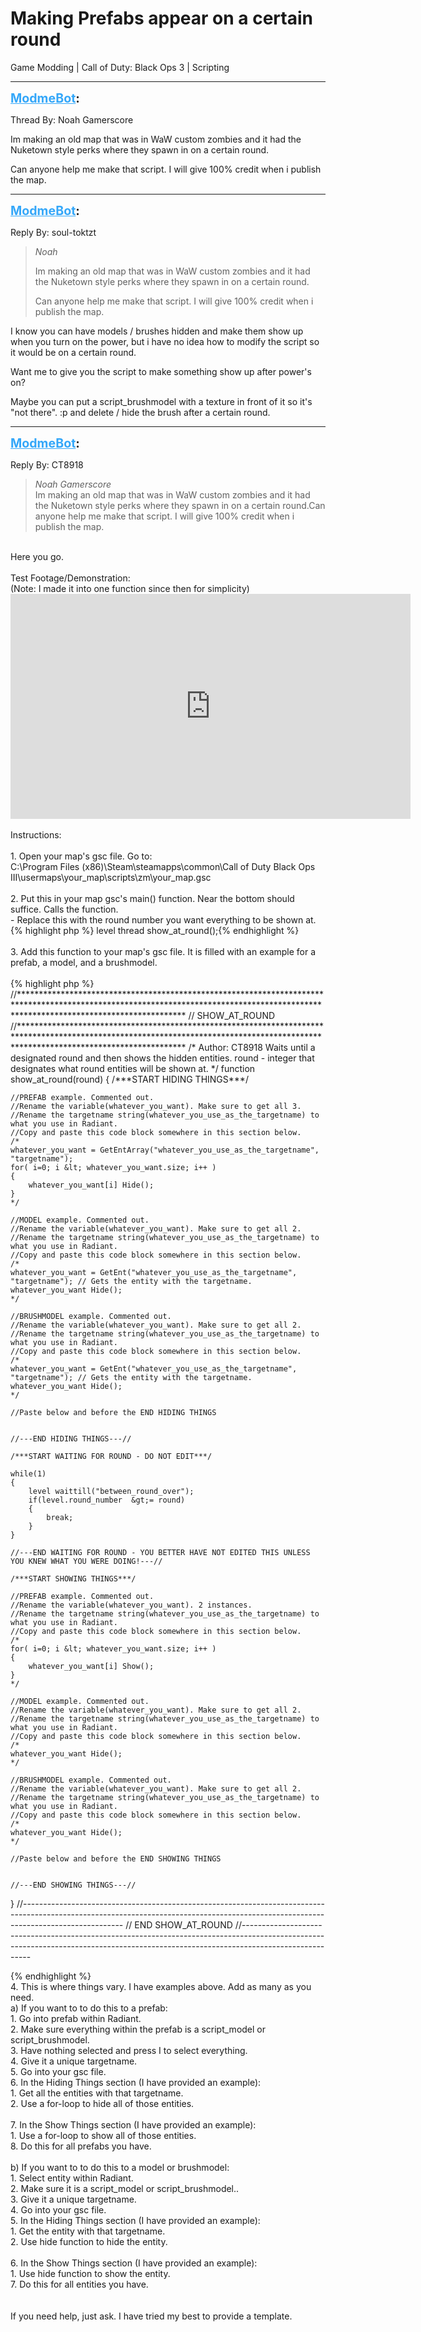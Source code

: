 # Making Prefabs appear on a certain round
Game Modding | Call of Duty: Black Ops 3 | Scripting

---
<strong style="font-size: 1.4em;"><span style="text-decoration: underline;text-decoration-color: #34a7f9;"><span style="color:#34a7f9;">ModmeBot</span></span>:</strong>

<p>Thread By: Noah Gamerscore<br /><p style="text-align:left;">Im making an old map that was in WaW custom zombies and it had the Nuketown style perks where they spawn in on a certain round.</p><p style="text-align:left;">Can anyone help me make that script. I will give 100% credit when i publish the map.</p></p>

---
<strong style="font-size: 1.4em;"><span style="text-decoration: underline;text-decoration-color: #34a7f9;"><span style="color:#34a7f9;">ModmeBot</span></span>:</strong>

<p>Reply By: soul-toktzt<br /><blockquote><em>Noah</em><p style="text-align:left;">Im making an old map that was in WaW custom zombies and it had the Nuketown style perks where they spawn in on a certain round.</p><p style="text-align:left;">Can anyone help me make that script. I will give 100% credit when i publish the map.</p></blockquote><p style="text-align:left;">I know you can have models / brushes hidden and make them show up when you turn on the power, but i have no idea how to modify the script so it would be on a certain round.</p><p style="text-align:left;"></p><p style="text-align:left;">Want me to give you the script to make something show up after power&#39;s on?</p><p style="text-align:left;"></p><p style="text-align:left;">Maybe you can put a script_brushmodel with a texture in front of it so it&#39;s &quot;not there&quot;. :p and delete / hide the brush after a certain round.</p></p>

---
<strong style="font-size: 1.4em;"><span style="text-decoration: underline;text-decoration-color: #34a7f9;"><span style="color:#34a7f9;">ModmeBot</span></span>:</strong>

<p>Reply By: CT8918<br /><blockquote><em>Noah Gamerscore</em><br />Im making an old map that was in WaW custom zombies and it had the Nuketown style perks where they spawn in on a certain round.Can anyone help me make that script. I will give 100% credit when i publish the map.</blockquote><br /> Here you go.<br /> <br />Test Footage/Demonstration:<br />(Note: I made it into one function since then for simplicity)<br /> <iframe type="text/html" width="640" height="360" src="https://www.youtube.com/embed/EZjJhesZ_ag" frameborder="0"></iframe><br /> <br />Instructions:<br /> <br />1. Open your map&#39;s gsc file. Go to: <br />C:\Program Files (x86)\Steam\steamapps\common\Call of Duty Black Ops III\usermaps\your_map\scripts\zm\your_map.gsc<br /> <br />2. Put this in your map gsc&#39;s main() function. Near the bottom should suffice. Calls the function.<br />    - Replace this with the round number you want everything to be shown at.<br />{% highlight php %}
level thread show_at_round();{% endhighlight %}
 <br /> <br />3. Add this function to your map&#39;s gsc file. It is filled with an example for a prefab, a model, and a brushmodel. <br /> <br />{% highlight php %}
//*************************************************************************************************************************************************************************************
// SHOW_AT_ROUND
//*************************************************************************************************************************************************************************************
/*
Author: CT8918
Waits until a designated round and then shows the hidden entities.
round - integer that designates what round entities will be shown at.
*/
function show_at_round(round)
{
	/***START HIDING THINGS***/
	
	//PREFAB example. Commented out. 
	//Rename the variable(whatever_you_want). Make sure to get all 3.
	//Rename the targetname string(whatever_you_use_as_the_targetname) to what you use in Radiant. 
	//Copy and paste this code block somewhere in this section below. 
	/*
	whatever_you_want = GetEntArray("whatever_you_use_as_the_targetname", "targetname");
	for( i=0; i &lt; whatever_you_want.size; i++ )
	{
		whatever_you_want[i] Hide();
	}
	*/
	
	//MODEL example. Commented out. 
	//Rename the variable(whatever_you_want). Make sure to get all 2.
	//Rename the targetname string(whatever_you_use_as_the_targetname) to what you use in Radiant. 
	//Copy and paste this code block somewhere in this section below. 
	/*
	whatever_you_want = GetEnt("whatever_you_use_as_the_targetname", "targetname"); // Gets the entity with the targetname.
	whatever_you_want Hide();
	*/
	
	//BRUSHMODEL example. Commented out. 
	//Rename the variable(whatever_you_want). Make sure to get all 2.
	//Rename the targetname string(whatever_you_use_as_the_targetname) to what you use in Radiant. 
	//Copy and paste this code block somewhere in this section below. 
	/*
	whatever_you_want = GetEnt("whatever_you_use_as_the_targetname", "targetname"); // Gets the entity with the targetname.
	whatever_you_want Hide();
	*/
	
	//Paste below and before the END HIDING THINGS
	
	
	//---END HIDING THINGS---//
	
	/***START WAITING FOR ROUND - DO NOT EDIT***/
	
	while(1)
	{
		level waittill("between_round_over");
		if(level.round_number  &gt;= round)
		{
			break;
		}
	}
	
	//---END WAITING FOR ROUND - YOU BETTER HAVE NOT EDITED THIS UNLESS YOU KNEW WHAT YOU WERE DOING!---//

	/***START SHOWING THINGS***/
	
	//PREFAB example. Commented out. 
	//Rename the variable(whatever_you_want). 2 instances.
	//Rename the targetname string(whatever_you_use_as_the_targetname) to what you use in Radiant.
	//Copy and paste this code block somewhere in this section below. 
	/*
	for( i=0; i &lt; whatever_you_want.size; i++ )
	{
		whatever_you_want[i] Show();
	}
	*/
	
	//MODEL example. Commented out. 
	//Rename the variable(whatever_you_want). Make sure to get all 2.
	//Rename the targetname string(whatever_you_use_as_the_targetname) to what you use in Radiant. 
	//Copy and paste this code block somewhere in this section below. 
	/*
	whatever_you_want Hide();
	*/
	
	//BRUSHMODEL example. Commented out. 
	//Rename the variable(whatever_you_want). Make sure to get all 2.
	//Rename the targetname string(whatever_you_use_as_the_targetname) to what you use in Radiant. 
	//Copy and paste this code block somewhere in this section below. 
	/*
	whatever_you_want Hide();
	*/
	
	//Paste below and before the END SHOWING THINGS

		
	//---END SHOWING THINGS---//
}
//-------------------------------------------------------------------------------------------------------------------------------------------------------------------------------------
// END SHOW_AT_ROUND
//-------------------------------------------------------------------------------------------------------------------------------------------------------------------------------------

{% endhighlight %}
 <br />4. This is where things vary. I have examples above. Add as many as you need.<br />    a) If you want to to do this to a prefab:<br />          1. Go into prefab within Radiant.<br />          2. Make sure everything within the prefab is a script_model or script_brushmodel.<br />          3. Have nothing selected and press I to select everything.<br />          4. Give it a unique targetname.<br />          5. Go into your gsc file.<br />          6. In the Hiding Things section (I have provided an example):<br />                    1. Get all the entities with that targetname.<br />                    2. Use a for-loop to hide all of those entities.<br />          <br />          7. In the Show Things section (I have provided an example):<br />                    1. Use a for-loop to show all of those entities.<br />          8. Do this for all prefabs you have.<br /> <br />    b) If you want to to do this to a model or brushmodel:<br />          1. Select entity within Radiant.<br />          2. Make sure it is a script_model or script_brushmodel..<br />          3. Give it a unique targetname.<br />          4. Go into your gsc file.<br />          5. In the Hiding Things section (I have provided an example):<br />                    1. Get the entity with that targetname.<br />                    2. Use hide function to hide the entity.<br />          <br />          6. In the Show Things section (I have provided an example):<br />                    1. Use hide function to show the entity.<br />          7. Do this for all entities you have.<br /> <br /> <br />If you need help, just ask. I have tried my best to provide a template.</p>
